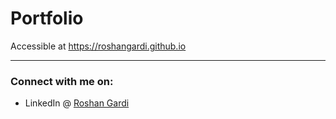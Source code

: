 # Portfolio

Accessible at https://roshangardi.github.io

----

### Connect with me on:

* LinkedIn @ [Roshan Gardi](https://www.linkedin.com/in/roshangardi/)
